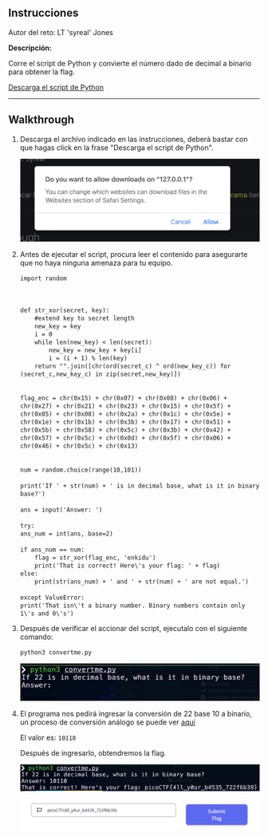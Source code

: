 ## Instrucciones

Autor del reto: LT 'syreal' Jones


**Descripción:**

Corre el script de Python y convierte el número dado de decimal a binario para obtener la flag. 

[Descarga el script de Python](../comp-files/convertme.py) 
***

## Walkthrough

1. Descarga el archivo indicado en las instrucciones, deberá bastar con que hagas click en la frase "Descarga el script de Python".

    ![IMG-01](../assets/14.png)

2. Antes de ejecutar el script, procura leer el contenido para asegurarte que no haya ninguna amenaza para tu equipo.

    ```python3
    import random



    def str_xor(secret, key):
        #extend key to secret length
        new_key = key
        i = 0
        while len(new_key) < len(secret):
            new_key = new_key + key[i]
            i = (i + 1) % len(key)        
        return "".join([chr(ord(secret_c) ^ ord(new_key_c)) for (secret_c,new_key_c) in zip(secret,new_key)])


    flag_enc = chr(0x15) + chr(0x07) + chr(0x08) + chr(0x06) + chr(0x27) + chr(0x21) + chr(0x23) + chr(0x15) + chr(0x5f) + chr(0x05) + chr(0x08) + chr(0x2a) + chr(0x1c) + chr(0x5e) + chr(0x1e) + chr(0x1b) + chr(0x3b) + chr(0x17) + chr(0x51) + chr(0x5b) + chr(0x58) + chr(0x5c) + chr(0x3b) + chr(0x42) + chr(0x57) + chr(0x5c) + chr(0x0d) + chr(0x5f) + chr(0x06) + chr(0x46) + chr(0x5c) + chr(0x13)


    num = random.choice(range(10,101))

    print('If ' + str(num) + ' is in decimal base, what is it in binary base?')

    ans = input('Answer: ')

    try:
    ans_num = int(ans, base=2)
    
    if ans_num == num:
        flag = str_xor(flag_enc, 'enkidu')
        print('That is correct! Here\'s your flag: ' + flag)
    else:
        print(str(ans_num) + ' and ' + str(num) + ' are not equal.')
    
    except ValueError:
    print('That isn\'t a binary number. Binary numbers contain only 1\'s and 0\'s')
    ```
3. Después de verificar el accionar del script, ejecutalo con el siguiente comando:

    ```BASH
    python3 convertme.py
    ```
    ![IMG-02](../assets/17.png)

4. El programa nos pedirá ingresar la conversión de 22 base 10 a binario, un proceso de conversión análogo se puede ver [aquí](02_2Warm.md)

    El valor es: `10110`

    Después de ingresarlo, obtendremos la flag. 

    ![IMG-03](../assets/18.png)


    ![IMG-04](../assets/19.png)
